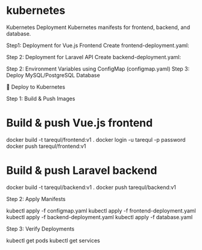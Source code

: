 # kubernetes
Kubernetes Deployment
Kubernetes manifests for frontend, backend, and database.

Step1:  Deployment for Vue.js Frontend
Create frontend-deployment.yaml:


Step 2: Deployment for Laravel API
Create backend-deployment.yaml:


Step 2: Environment Variables using ConfigMap (configmap.yaml)
Step 3:  Deploy MySQL/PostgreSQL Database


🔹 Deploy to Kubernetes

Step 1: Build & Push Images

# Build & push Vue.js frontend
docker build -t tarequl/frontend:v1 .
docker login -u tarequl -p password
docker push tarequl/frontend:v1


# Build & push Laravel backend
docker build -t tarequl/backend:v1 .
docker push tarequl/backend:v1

Step 2: Apply Manifests

kubectl apply -f configmap.yaml
kubectl apply -f frontend-deployment.yaml
kubectl apply -f backend-deployment.yaml
kubectl apply -f database.yaml

Step 3: Verify Deployments

kubectl get pods
kubectl get services
